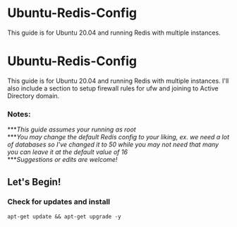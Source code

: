 # Ubuntu-Redis-Config
This guide is for Ubuntu 20.04 and running Redis with multiple instances.

# Ubuntu-Redis-Config
This guide is for Ubuntu 20.04 and running Redis with multiple instances. I'll also include a section to setup firewall rules for ufw and joining to Active Directory domain.

### Notes:
****This guide assumes your running as root*</br>
****You may change the default Redis config to your liking, ex. we need a lot of databases so I've changed it to 50 while you may not need that many you can leave it at the default value of 16*</br>
****Suggestions or edits are welcome!*

## Let's Begin!
### Check for updates and install
`apt-get update && apt-get upgrade -y`

